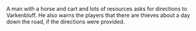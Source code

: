 A man with a horse and cart and lots of resources asks for directions to Varkenbluff.
He also warns the players that there are thieves about a day down the road, if the directions were provided.
